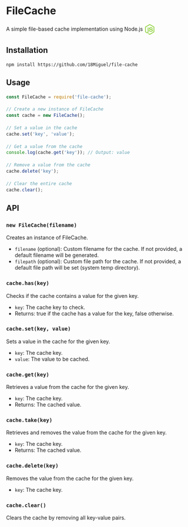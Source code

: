 # FileCache

A simple file-based cache implementation using Node.js <img align="center" alt="Miguel-NodeJS" height="30" width="30" src="https://raw.githubusercontent.com/devicons/devicon/master/icons/nodejs/nodejs-plain.svg"/>

## Installation

```shell
npm install https://github.com/18Miguel/file-cache
```

## Usage

```javascript
const FileCache = require('file-cache');

// Create a new instance of FileCache
const cache = new FileCache();

// Set a value in the cache
cache.set('key', 'value');

// Get a value from the cache
console.log(cache.get('key')); // Output: value

// Remove a value from the cache
cache.delete('key');

// Clear the entire cache
cache.clear();
```

## API

### `new FileCache(filename)`

Creates an instance of FileCache.

- `filename` (optional): Custom filename for the cache. If not provided, a default filename will be generated.
- `filepath` (optional): Custom file path for the cache. If not provided, a default file path will be set (system temp directory).

### `cache.has(key)`

Checks if the cache contains a value for the given key.

- `key`: The cache key to check.
- Returns: true if the cache has a value for the key, false otherwise.

### `cache.set(key, value)`

Sets a value in the cache for the given key.

- `key`: The cache key.
- `value`: The value to be cached.

### `cache.get(key)`

Retrieves a value from the cache for the given key.

- `key`: The cache key.
- Returns: The cached value.

### `cache.take(key)`

Retrieves and removes the value from the cache for the given key.

- `key`: The cache key.
- Returns: The cached value.

### `cache.delete(key)`

Removes the value from the cache for the given key.

- `key`: The cache key.

### `cache.clear()`

Clears the cache by removing all key-value pairs.
